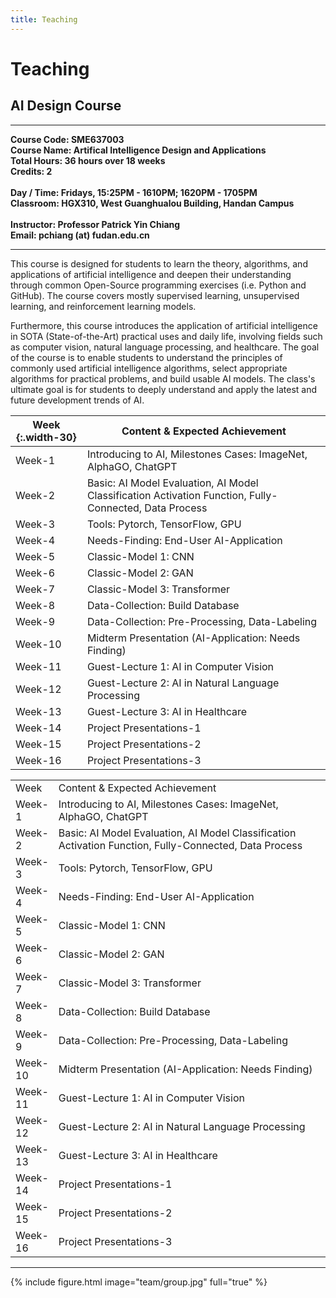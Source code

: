```yaml
---
title: Teaching
---
```


# <i class="fas fa-feather-alt"></i>Teaching

## AI Design Course
<hr>
<b>
Course Code: SME637003 
<br>Course Name: Artifical Intelligence Design and Applications 
<br>Total Hours: 36 hours over 18 weeks
<br>Credits: 2 
<br>
<br>Day / Time: Fridays, 15:25PM - 1610PM; 1620PM - 1705PM
<br>Classroom: HGX310, West Guanghualou Building, Handan Campus
<br>
<br>Instructor: Professor Patrick Yin Chiang
<br>Email: pchiang (at) fudan.edu.cn
</b>
  <br>
  <hr>

This course is designed for students to learn the theory, algorithms, and applications of artificial intelligence and deepen their understanding through common Open-Source programming exercises (i.e. Python and GitHub). The course covers mostly supervised learning, unsupervised learning, and reinforcement learning models. 

Furthermore, this course introduces the application of artificial intelligence in SOTA (State-of-the-Art) practical uses and daily life, involving fields such as computer vision, natural language processing, and healthcare. The goal of the course is to enable students to understand the principles of commonly used artificial intelligence algorithms, select appropriate algorithms for practical problems, and build usable AI models. The class's ultimate goal is for students to deeply understand and apply the latest and future development trends of AI.

| Week {:.width-30} | Content & Expected Achievement                                   |
|----------|---------------------------------------------------|
| Week-1 | Introducing to AI, Milestones Cases: ImageNet, AlphaGO, ChatGPT |
| Week-2 | Basic: AI Model Evaluation, AI Model Classification Activation Function, Fully-Connected, Data Process |
| Week-3 | Tools: Pytorch, TensorFlow, GPU |
| Week-4 | Needs-Finding: End-User AI-Application |
| Week-5 | Classic-Model 1: CNN |
| Week-6 | Classic-Model 2: GAN |
| Week-7 | Classic-Model 3: Transformer |
| Week-8 | Data-Collection: Build Database |
| Week-9 | Data-Collection: Pre-Processing, Data-Labeling |
| Week-10 | Midterm Presentation (AI-Application: Needs Finding) |
| Week-11 | Guest-Lecture 1: AI in Computer Vision |
| Week-12 | Guest-Lecture 2: AI in Natural Language Processing |
| Week-13 | Guest-Lecture 3: AI in Healthcare |
| Week-14 | Project Presentations-1 |
| Week-15 | Project Presentations-2 |
| Week-16  | Project Presentations-3 |

<table>
  <tr>
    <td style="width: 30pt;">Week</td>
    <td>Content & Expected Achievement</td>
  </tr>
  <tr>
    <td>Week-1</td>
    <td>Introducing to AI, Milestones Cases: ImageNet, AlphaGO, ChatGPT</td>
  </tr>
  <tr>
    <td>Week-2</td>
    <td>Basic: AI Model Evaluation, AI Model Classification Activation Function, Fully-Connected, Data Process</td>
  </tr>
  <tr>
    <td>Week-3</td>
    <td>Tools: Pytorch, TensorFlow, GPU</td>
  </tr>
  <tr>
    <td>Week-4</td>
    <td>Needs-Finding: End-User AI-Application</td>
  </tr>
  <tr>
    <td>Week-5</td>
    <td>Classic-Model 1: CNN</td>
  </tr>
  <tr>
    <td>Week-6</td>
    <td>Classic-Model 2: GAN</td>
  </tr>
  <tr>
    <td>Week-7</td>
    <td>Classic-Model 3: Transformer</td>
  </tr>
  <tr>
    <td>Week-8</td>
    <td>Data-Collection: Build Database</td>
  </tr>
  <tr>
    <td>Week-9</td>
    <td>Data-Collection: Pre-Processing, Data-Labeling</td>
  </tr>
  <tr>
    <td>Week-10</td>
    <td>Midterm Presentation (AI-Application: Needs Finding)</td>
  </tr>
  <tr>
    <td>Week-11</td>
    <td>Guest-Lecture 1: AI in Computer Vision</td>
  </tr>
  <tr>
    <td>Week-12</td>
    <td>Guest-Lecture 2: AI in Natural Language Processing</td>
  </tr>
  <tr>
    <td>Week-13</td>
    <td>Guest-Lecture 3: AI in Healthcare</td>
  </tr>
  <tr>
    <td>Week-14</td>
    <td>Project Presentations-1</td>
  </tr>
  <tr>
    <td>Week-15</td>
    <td>Project Presentations-2</td>
  </tr>
  <tr>
    <td>Week-16</td>
    <td>Project Presentations-3</td>
  </tr>
</table>


<!-- ### Undergraduate

#### Agency and Awards

### Graduate
#### Agency and Awards



### Postdoctoral
#### Agency and Awards -->


---

{% include figure.html image="team/group.jpg" full="true" %}
